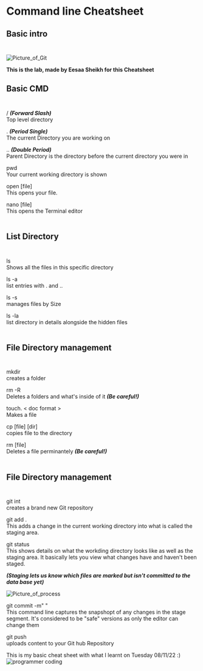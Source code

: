 # Command line Cheatsheet

## Basic intro <br><br>
![Picture_of_Git](https://img1.wallspic.com/crops/2/7/8/5/5/155872/155872-github-logo-azure-aqua-turquoise-1920x1080.png)

**This is the lab, made by Eesaa Sheikh for this Cheatsheet**

## Basic CMD  <br><br>

/   ***(Forward Slash)***      <br> Top level directory

.   ***(Period Single)***      <br> The current Directory you are working on

..   ***(Double Period)***      <br> Parent Directory is the directory before the current directory you were in


pwd      <br> Your current working directory is shown

open [file]      <br> This opens your file.

nano [file]     <br> This opens the Terminal editor <br><br>

## List Directory  <br><br>

ls    <br> Shows all the files in this specific directory

ls -a    <br> list entries with . and ..

ls -s    <br> manages files by Size

ls -la   <br> list directory in details alongside the hidden files <br><br>


## File Directory management  <br><br>

mkdir    <br> creates a folder

rm -R    <br> Deletes a folders and what's inside of it ***(Be careful!)***

touch. < doc format >    <br> Makes a file

cp [file] [dir]    <br> copies file to the directory

rm [file]    <br> Deletes a file perminantely ***(Be careful!)*** <br><br>

## File Directory management  <br><br>

git int    <br> creates a brand new Git repository

git add .  <br> This adds a change in the current working directory into what is called the staging area.

git status  <br> This shows details on what the workding directory looks like as well as the staging area. It basically lets you view what changes have and haven't been staged.

***(Staging lets us know which files are marked but isn't committed to the data base yet)***

![Picture_of_process](https://git-scm.com/book/en/v2/images/areas.png)

git commit -m" "  <br> This command line captures the snapshopt of any changes in the stage segment.  It's considered to be "safe" versions as only the editor can change them

git push  <br> uploads content to your Git hub Repository

This is my basic cheat sheet with what I learnt on Tuesday 08/11/22 :)
![programmer coding](https://i.pinimg.com/originals/e4/26/70/e426702edf874b181aced1e2fa5c6cde.gif)